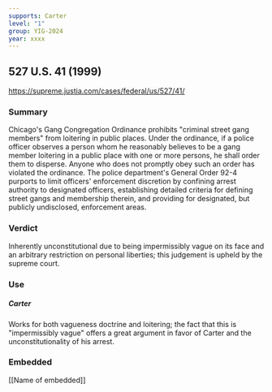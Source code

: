 ```yaml
---
supports: Carter
level: "1"
group: YIG-2024
year: xxxx
---
```

## 527 U.S. 41 (1999)

https://supreme.justia.com/cases/federal/us/527/41/

### Summary

Chicago's Gang Congregation Ordinance prohibits "criminal street gang members" from loitering in public places. Under the ordinance, if a police officer observes a person whom he reasonably believes to be a gang member loitering in a public place with one or more persons, he shall order them to disperse. Anyone who does not promptly obey such an order has violated the ordinance. The police department's General Order 92-4 purports to limit officers' enforcement discretion by confining arrest authority to designated officers, establishing detailed criteria for defining street gangs and membership therein, and providing for designated, but publicly undisclosed, enforcement areas.
### Verdict
Inherently unconstitutional due to being impermissibly vague on its face and an arbitrary restriction on personal liberties; this judgement is upheld by the supreme court.

### Use

##### Carter
Works for both vagueness doctrine and loitering; the fact that this is "impermissibly vague" offers a great argument in favor of Carter and the unconstitutionality of his arrest. 

### Embedded

[[Name of embedded]]
